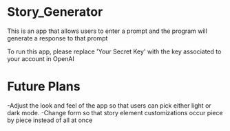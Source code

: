 # Story_Generator
This is an app that allows users to enter a prompt and the program will generate a response to that prompt

To run this app, please replace 'Your Secret Key' with the key associated to your account in OpenAI

# Future Plans

-Adjust the look and feel of the app so that users can pick either light or dark mode.
-Change form so that story element customizations occur piece by piece instead of all at once
